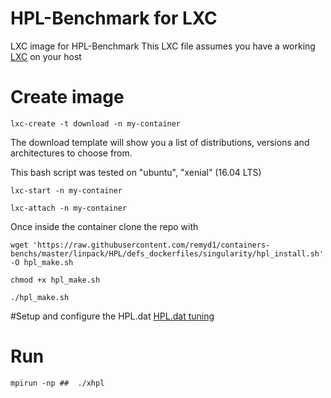 # HPL-Benchmark for LXC
LXC image for HPL-Benchmark
This LXC file assumes you have a working [LXC](https://linuxcontainers.org/) on your host

# Create image
```
lxc-create -t download -n my-container
```
The download template will show you a list of distributions, versions and architectures to choose from.

This bash script was tested on "ubuntu", "xenial" (16.04 LTS)

```
lxc-start -n my-container
```

```
lxc-attach -n my-container
```
Once inside the container clone the repo with

```
wget 'https://raw.githubusercontent.com/remyd1/containers-benchs/master/linpack/HPL/defs_dockerfiles/singularity/hpl_install.sh' -O hpl_make.sh
```

```
chmod +x hpl_make.sh
```
```
./hpl_make.sh
```
#Setup and configure the HPL.dat
[HPL.dat tuning](http://www.netlib.org/benchmark/hpl/tuning.html)

# Run
```
mpirun -np ##  ./xhpl
```
